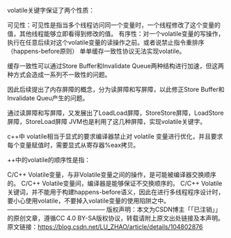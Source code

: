 volatile关键字保证了两个性质：


可见性：可见性是指当多个线程访问同一个变量时，一个线程修改了这个变量的值，其他线程能够立即看得到修改的值。
有序性：对一个volatile变量的写操作，执行在任意后续对这个volatile变量的读操作之前。或者说禁止指令重排序（happens-before原则）
单单缓存一致性协议无法实现volatile。


缓存一致性可以通过Store Buffer和Invalidate Queue两种结构进行加速，但这两种方式会造成一系列不一致性的问题。


因此后续提出了内存屏障的概念，分为读屏障和写屏障，以此修正Store Buffer和Invalidate Queu产生的问题。


通过读屏障和写屏障，又发展出了LoadLoad屏障，StoreStore屏障，LoadStore屏障，StoreLoad屏障 JVM也是利用了这几种屏障，实现volatile关键字。

c++中 volatile相当于显式的要求编译器禁止对 volatile 变量进行优化，并且要求每个变量赋值时，需要显式从寄存器%eax拷贝。

++中的volatile的顺序性是指：

C/C++ Volatile变量，与非Volatile变量之间的操作，是可能被编译器交换顺序的。
C/C++ Volatile变量间，编译器是能够保证不交换顺序的。
C/C++ Volatile关键词，并不能用于构建happens-before语义，因此在进行多线程程序设计时，要小心使用volatile，不要掉入volatile变量的使用陷阱之中。
————————————————
版权声明：本文为CSDN博主「「已注销」」的原创文章，遵循CC 4.0 BY-SA版权协议，转载请附上原文出处链接及本声明。
原文链接：https://blog.csdn.net/LU_ZHAO/article/details/104802876

